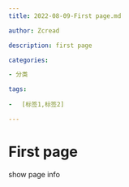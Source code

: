 ```yaml
---
title: 2022-08-09-First page.md

author: Zcread

description: first page

categories:

- 分类

tags:
 
- 　[标签1,标签2]

---
```



#  First page

show page info